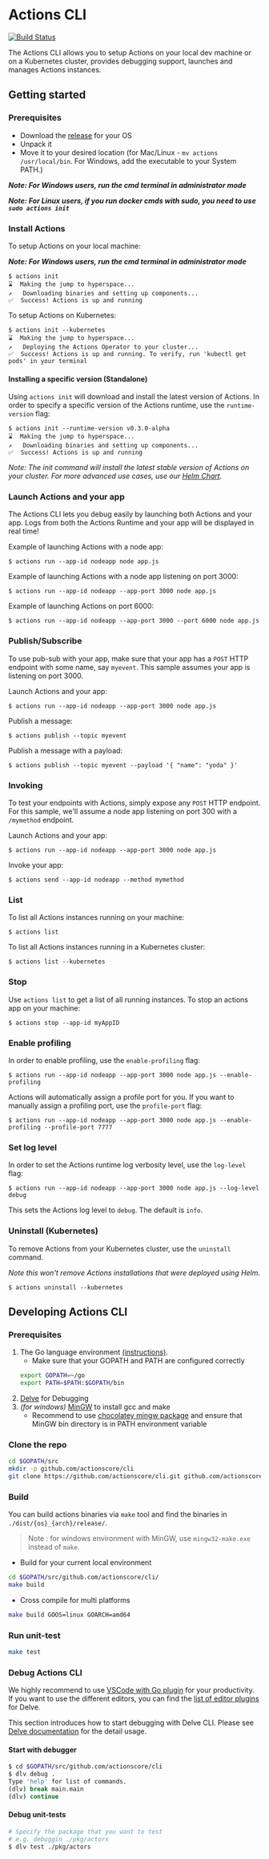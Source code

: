 # Actions CLI

[![Build Status](https://dev.azure.com/azure-octo/Actions/_apis/build/status/builds/cli%20build?branchName=master)](https://dev.azure.com/azure-octo/Actions/_build/latest?definitionId=6&branchName=master)

The Actions CLI allows you to setup Actions on your local dev machine or on a Kubernetes cluster, provides debugging support, launches and manages Actions instances.

## Getting started

### Prerequisites
* Download the [release](https://github.com/actionscore/cli/releases) for your OS
* Unpack it
* Move it to your desired location (for Mac/Linux - ```mv actions /usr/local/bin```. For Windows, add the executable to your System PATH.)

__*Note: For Windows users, run the cmd terminal in administrator mode*__

__*Note: For Linux users, if you run docker cmds with sudo, you need to use ```sudo actions init```*__

### Install Actions

To setup Actions on your local machine:

__*Note: For Windows users, run the cmd terminal in administrator mode*__

```
$ actions init
⌛  Making the jump to hyperspace...
↗   Downloading binaries and setting up components...
✅  Success! Actions is up and running
```

To setup Actions on Kubernetes:

```
$ actions init --kubernetes
⌛  Making the jump to hyperspace...
↗   Deploying the Actions Operator to your cluster...
✅  Success! Actions is up and running. To verify, run 'kubectl get pods' in your terminal
```

#### Installing a specific version (Standalone)

Using `actions init` will download and install the latest version of Actions.
In order to specify a specific version of the Actions runtime, use the `runtime-version` flag: 

```
$ actions init --runtime-version v0.3.0-alpha
⌛  Making the jump to hyperspace...
↗   Downloading binaries and setting up components...
✅  Success! Actions is up and running
```

*Note: The init command will install the latest stable version of Actions on your cluster. For more advanced use cases, use our [Helm Chart](https://github.com/actionscore/actions/tree/master/charts/actions-operator).*

### Launch Actions and your app

The Actions CLI lets you debug easily by launching both Actions and your app.
Logs from both the Actions Runtime and your app will be displayed in real time!

Example of launching Actions with a node app:

```
$ actions run --app-id nodeapp node app.js
```

Example of launching Actions with a node app listening on port 3000:

```
$ actions run --app-id nodeapp --app-port 3000 node app.js
```

Example of launching Actions on port 6000:

```
$ actions run --app-id nodeapp --app-port 3000 --port 6000 node app.js
```

### Publish/Subscribe

To use pub-sub with your app, make sure that your app has a ```POST``` HTTP endpoint with some name, say ```myevent```.
This sample assumes your app is listening on port 3000.

Launch Actions and your app:

```
$ actions run --app-id nodeapp --app-port 3000 node app.js
```

Publish a message:

```
$ actions publish --topic myevent
```

Publish a message with a payload:

```
$ actions publish --topic myevent --payload '{ "name": "yoda" }'
```

### Invoking

To test your endpoints with Actions, simply expose any ```POST``` HTTP endpoint.
For this sample, we'll assume a node app listening on port 300 with a ```/mymethod``` endpoint.

Launch Actions and your app:

```
$ actions run --app-id nodeapp --app-port 3000 node app.js
```

Invoke your app:

```
$ actions send --app-id nodeapp --method mymethod
```

### List

To list all Actions instances running on your machine:

```
$ actions list
```

To list all Actions instances running in a Kubernetes cluster:

```
$ actions list --kubernetes
```

### Stop

Use ```actions list``` to get a list of all running instances.
To stop an actions app on your machine:

```
$ actions stop --app-id myAppID
```

### Enable profiling

In order to enable profiling, use the `enable-profiling` flag:

```
$ actions run --app-id nodeapp --app-port 3000 node app.js --enable-profiling
```

Actions will automatically assign a profile port for you.
If you want to manually assign a profiling port, use the `profile-port` flag:

```
$ actions run --app-id nodeapp --app-port 3000 node app.js --enable-profiling --profile-port 7777
```

### Set log level

In order to set the Actions runtime log verbosity level, use the `log-level` flag:

```
$ actions run --app-id nodeapp --app-port 3000 node app.js --log-level debug
```

This sets the Actions log level to `debug`.
The default is `info`.

### Uninstall (Kubernetes)

To remove Actions from your Kubernetes cluster, use the `uninstall` command.

*Note this won't remove Actions installations that were deployed using Helm.*

```
$ actions uninstall --kubernetes
```


## Developing Actions CLI

### Prerequisites

1. The Go language environment [(instructions)](https://golang.org/doc/install).
   * Make sure that your GOPATH and PATH are configured correctly
   ```bash
   export GOPATH=~/go
   export PATH=$PATH:$GOPATH/bin
   ```
1. [Delve](https://github.com/go-delve/delve/tree/master/Documentation/installation) for Debugging
1. *(for windows)* [MinGW](http://www.mingw.org/) to install gcc and make
   * Recommend to use [chocolatey mingw package](https://chocolatey.org/packages/mingw) and ensure that MinGW bin directory is in PATH environment variable

### Clone the repo

```bash
cd $GOPATH/src
mkdir -p github.com/actionscore/cli
git clone https://github.com/actionscore/cli.git github.com/actionscore/cli
```

### Build

You can build actions binaries via `make` tool and find the binaries in `./dist/{os}_{arch}/release/`.

> Note : for windows environment with MinGW, use `mingw32-make.exe` instead of `make`.

* Build for your current local environment

```bash
cd $GOPATH/src/github.com/actionscore/cli/
make build
```

* Cross compile for multi platforms

```bash
make build GOOS=linux GOARCH=amd64
```

### Run unit-test

```bash
make test
```

### Debug Actions CLI

We highly recommend to use [VSCode with Go plugin](https://marketplace.visualstudio.com/items?itemName=ms-vscode.Go) for your productivity. If you want to use the different editors, you can find the [list of editor plugins](https://github.com/go-delve/delve/blob/master/Documentation/EditorIntegration.md) for Delve.

This section introduces how to start debugging with Delve CLI. Please see [Delve documentation](https://github.com/go-delve/delve/tree/master/Documentation) for the detail usage.

#### Start with debugger

```bash
$ cd $GOPATH/src/github.com/actionscore/cli
$ dlv debug .
Type 'help' for list of commands.
(dlv) break main.main
(dlv) continue
```

#### Debug unit-tests

```bash
# Specify the package that you want to test
# e.g. debuggin ./pkg/actors
$ dlv test ./pkg/actors
```
